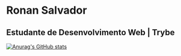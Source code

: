 # Ronan Salvador

## Estudante de Desenvolvimento Web | Trybe

[![Anurag's GitHub stats](https://github-readme-stats.vercel.app/api?username=ronansalvador)](https://github.com/anuraghazra/github-readme-stats)
